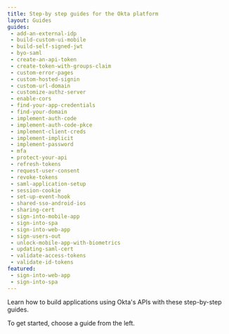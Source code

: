 ```yaml
---
title: Step-by step guides for the Okta platform
layout: Guides
guides:
 - add-an-external-idp
 - build-custom-ui-mobile
 - build-self-signed-jwt
 - byo-saml
 - create-an-api-token
 - create-token-with-groups-claim
 - custom-error-pages
 - custom-hosted-signin
 - custom-url-domain
 - customize-authz-server
 - enable-cors
 - find-your-app-credentials
 - find-your-domain
 - implement-auth-code
 - implement-auth-code-pkce
 - implement-client-creds
 - implement-implicit
 - implement-password
 - mfa
 - protect-your-api
 - refresh-tokens
 - request-user-consent
 - revoke-tokens
 - saml-application-setup
 - session-cookie
 - set-up-event-hook
 - shared-sso-android-ios
 - sharing-cert
 - sign-into-mobile-app
 - sign-into-spa
 - sign-into-web-app
 - sign-users-out
 - unlock-mobile-app-with-biometrics
 - updating-saml-cert
 - validate-access-tokens
 - validate-id-tokens
featured:
 - sign-into-web-app
 - sign-into-spa
---
```


Learn how to build applications using Okta's APIs with these step-by-step guides.

To get started, choose a guide from the left.
